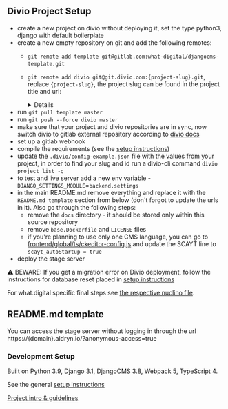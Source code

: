 Divio Project Setup
-------------------------------------------------------------------------------

- create a new project on divio without deploying it, set the type python3, django with default boilerplate
- create a new empty repository on git and add the following remotes:
    - `git remote add template git@gitlab.com:what-digital/djangocms-template.git`
    - `git remote add divio git@git.divio.com:{project-slug}.git`, replace `{project-slug}`, the project slug can be found in the project title and url:
        <details>

      ![](/docs/guidelines/img/project-slug.png)

        </details>
- run `git pull template master`
- run `git push --force divio master`
- make sure that your project and divio repositories are in sync, now switch divio to gitlab external repository according to [divio docs](https://docs.divio.com/en/latest/how-to/resources-configure-git/)
- set up a gitlab webhook
- compile the requirements (see the [setup instructions](/docs/local-setup-instructions.md))
- update the `.divio/config-example.json` file with the values from your project, in order to find your slug and id run a divio-cli command `divio project list -g`
- to test and live server add a new env variable - `DJANGO_SETTINGS_MODULE`=`backend.settings`
- in the main README.md remove everything and replace it with the `README.md template` section from below (don't forgot to update the urls in it). Also go through the following steps:
    - remove the `docs` directory - it should be stored only within this source repository
    - remove `base.Dockerfile` and `LICENSE` files
    - if you're planning to use only one CMS language, you can go to [frontend/global/ts/ckeditor-config.js](/frontend/global/ts/ckeditor-config.js) and update the SCAYT line to `scayt_autoStartup = true`
- deploy the stage server

⚠ ️BEWARE: If you get a migration error on Divio deployment, follow the instructions for database reset placed in [setup instructions](https://gitlab.com/what-digital/djangocms-template/-/blob/3.0.0.0/docs/setup-instruction.md#how-to-drop-the-database)

For what.digital specific final steps see [the respective nuclino file](https://share.nuclino.com/p/djangocms-template-setup-steps-yzx_82bXA8b8YX_2xG2ccF).


README.md template
-------------------------------------------------------------------------------

You can access the stage server without logging in through the url https://{domain}.aldryn.io/?anonymous-access=true

### Development Setup

Built on Python 3.9, Django 3.1, DjangoCMS 3.8, Webpack 5, TypeScript 4.

See the general [setup instructions](https://gitlab.com/what-digital/djangocms-template/-/blob/3.0.0.0/docs/setup-instruction.md)

[Project intro & guidelines](https://gitlab.com/what-digital/djangocms-template/-/blob/3.0.0.0/README.md)
